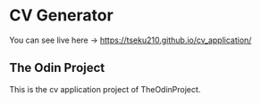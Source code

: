 # CV Generator

You can see live here -> https://tseku210.github.io/cv_application/

## The Odin Project

This is the cv application project of TheOdinProject.